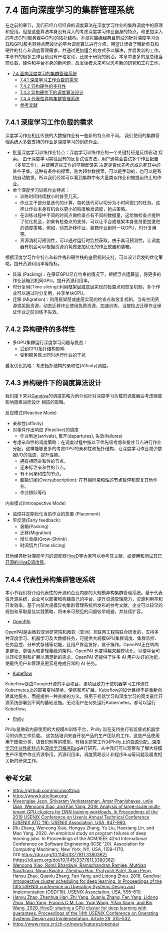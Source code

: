 <!--Copyright © Microsoft Corporation. All rights reserved.
  适用于[License](https://github.com/YanjieGao/AI-System/blob/main/LICENSE)版权许可-->

# 7.4 面向深度学习的集群管理系统

在之前的章节，我们已经介绍经典的调度算法在深度学习作业的集群调度中的原理和应用。但是这些算法本身没有深入的考虑深度学习作业自身的特点，和更加深入的考虑GPU服务器中GPU的拓扑结构。本章将围绕经典且前沿的针对深度学习负载和GPU服务器特点而设计的平台调度算法进行介绍，期望让读者了解新负载和硬件的特点和调度管理需求，并通过更加适合的方式予以解决，并启发新的工作。本章节的很多工作目前没有严格定论，还属于研究的前沿，本章中更多的是总结当前负载，硬件和平台本身的新问题，启发读者未来可以思考新的研究和工程工作。

- [7.4 面向深度学习的集群管理系统](#74-面向深度学习的集群管理系统)
  - [7.4.1 深度学习工作负载的需求](#741-深度学习工作负载的需求)
  - [7.4.2 异构硬件的多样性](#742-异构硬件的多样性)
  - [7.4.3 异构硬件下的调度算法设计](#743-异构硬件下的调度算法设计)
  - [7.4.4 代表性异构集群管理系统](#744-代表性异构集群管理系统)
  - [参考文献](#参考文献)

## 7.4.1 深度学习工作负载的需求

深度学习作业相比传统的大数据作业有一些新的特点和不同。
我们使用的集群管理系统大多数支持的作业是深度学习的训练作业。

- 批量深度学习训练作业特点：深度学习训练作业的一个关键特征是反馈驱动
探索。 由于深度学习实验固有的反复试验方法，用户通常会尝试多个作业配置（多项工作），并使用这些工作的早期反馈来
决定是否优先考虑或杀死其中的某些子集。这种有条件的探索，称为超参数搜索，可以是手动的，也可以是系统自动触发。所以我们经常可以看到集群中有大量类似作业和被提前终止的作业。
- 单个深度学习训练作业特点：
  - 训练时间持续数小时甚至几天。
  - 作业主干部分是迭代的计算，每轮迭代可以切分为小时间窗口的任务。这样让作业本身有机会以更小的粒度触发调度，抢占策略。 
  - 在训练过程中不同的时间点做检查点有不同的数据量，这给做检查点提供了优化机会，如果有检查点的支持，可以让平台或框架本身支持更加激进的调度策略，例如，动态迁移作业，装箱作业到同一块GPU，时分复用等。
  - 资源消耗可预测性，可以通过运行时监控获取。由于其可预测性，让调度器有机会可以根据资源消耗做更加优化的作业放置和装箱。

根据深度学习作业特点和软件栈和硬件栈的底层机制支持，可以设计启发的优化策略，提升资源利用率等指标。

- 装箱 (Packing)：在保证GPU显存约束的情况下，根据浮点运算量，将更多的作业装箱到相同GPU，提升资源利用率。
- 时分复用(Time slicing):利用框架层或底层实现的检查点和恢复机制，多个作业可以通过时分复用，共享单块GPU。
- 迁移 (Migration)：利用框架层或底层实现的检查点和恢复机制，当有空闲资源或奖励资源，动态迁移作业使用免费资源，加速训练，当被抢占迁移作业保证作业之前训练不失效。


## 7.4.2 异构硬件的多样性

- 多GPU集群运行深度学习问题与挑战：
  - 受到GPU拓扑结构影响
  - 受到服务器上同时运行作业的干扰

启发优化策略：考虑拓扑结构的亲和性(Affinity)调度。


## 7.4.3 异构硬件下的调度算法设计

我们接下来以[Gandiva](https://dl.acm.org/doi/10.5555/3291168.3291212)的调度策略为例介绍针对深度学习负载的调度器会考虑哪些影响因素进而设计
相应的策略。

反应模式(Reactive Mode)
- 亲和性(affinity)
- 对事件作出响应 (Reactive)的调度
  - 作业到达(arrivals), 离开(departures), 失效(failures)
- 考虑亲和性的调度策略：在调度过程中按以下优先级考虑和排序节点进行作业分配，这样能够更多的考虑GPU的亲和性和拓扑结构，让深度学习作业减少数据I/O的瓶颈，提升性能。
  - 拥有相同亲和性的节点。
  - 还未标注亲和性的节点。
  - 有不同亲和性的节点。
  - 超额订阅(Oversubscription): 在有相同亲和性的节点暂停和恢复其他作业。
  - 作业排队等待

内省模式(Introspective Mode)
- 监控并定期优化当前作业的放置 (Placement)
- 早反馈(Early feedback): 
  - 装箱(Packing)
  - 迁移(Migration)
  - 增长收缩(Grow-Shrink) 
  - 时间切片(Time slicing)

其他经典针对深度学习的调度器[HiveD](https://dl.acm.org/doi/10.5555/3488766.3488795)等大家可以参考其文献，或使用和测试其已[开源的HiveD调度器](https://github.com/microsoft/hivedscheduler)。

## 7.4.4 代表性异构集群管理系统

本小节我们将介绍代表性的开源和企业内部的大规模异构集群管理系统。基于代表性开源系统，企业可以部署和构建自己的平台，提升资源管理能力，资源利用率和开发效率。基于内部大规模异构集群管理系统所发布的参考文献，企业可以较早的规划和采取最佳实践策略，将未来可预见的问题较早规避，并持续扩容。

- [OpenPAI](https://github.com/microsoft/pai)

OpenPAI是由微软亚洲研究院和微软（亚洲）互联网工程院联合研发的，支持多种深度学习、机器学习及大数据任务，可提供大规模GPU集群调度、集群监控、任务监控、分布式存储等功能，且用户界面友好，易于操作。OpenPAI正在转向更健壮、更强大和更轻量级的架构。OpenPAI 也变得越来越模块化，以便平台可以轻松定制和扩展以满足新的需求。OpenPAI 还提供了许多 AI 用户友好的功能，使最终用户和管理员更容易完成日常的 AI 任务。 

- [Kubeflow](https://www.kubeflow.org/)

Kubeflow是由Google开源的平台项目，该项目致力于使机器学习工作流在 Kubernetes上的部署变得简单、便携和可扩展。Kubeflow的设计目标不是重新创建其他服务，而是提供一种直接的方法，将用于机器学习和深度学习的同类最佳开源系统部署到不同的基础设施。无论用户在何处运行Kubernetes，都可以运行Kubeflow。 

- [Philly](https://dl.acm.org/doi/10.5555/3358807.3358888)

Philly是微软内部使用的大规模AI训练平台，Philly 旨在支持执行有监督式机器学习的训练工作负载。 这包括培训来自开发产品的生产团队的工作，这些产品使用用于图像分类、语音识别等的模型。有相关研究工作对Philly上的[资源分配，深度学习作业性能特点](https://dl.acm.org/doi/10.5555/3358807.3358888)和[深度学习程序Bug](https://dl.acm.org/doi/10.1145/3377811.3380362)进行研究，从中我们可以观察和了解大规模生产环境中作业资源争用，资源利用率，调度策略设计和程序Bug等问题及启发相关新的研究工作。  

## 参考文献
- https://github.com/microsoft/pai
- https://www.kubeflow.org/
- [Myeongjae Jeon, Shivaram Venkataraman, Amar Phanishayee, unjie Qian, Wencong Xiao, and Fan Yang. 2019. Analysis of large-scale multi-tenant GPU clusters for DNN training workloads. In Proceedings of the 2019 USENIX Conference on Usenix Annual Technical Conference (USENIX ATC '19). USENIX Association, USA, 947–960.](https://dl.acm.org/doi/10.5555/3358807.3358888)
- [Ru Zhang, Wencong Xiao, Hongyu Zhang, Yu Liu, Haoxiang Lin, and Mao Yang. 2020. An empirical study on program failures of deep learning jobs. In Proceedings of the ACM/IEEE 42nd International Conference on Software Engineering (ICSE '20). Association for Computing Machinery, New York, NY, USA, 1159–1170. DOI:https://doi.org/10.1145/3377811.3380362](https://dl.acm.org/doi/10.1145/3377811.3380362)
- [Wencong Xiao, Romil Bhardwaj, Ramachandran Ramjee, Muthian Sivathanu, Nipun Kwatra, Zhenhua Han, Pratyush Patel, Xuan Peng, Hanyu Zhao, Quanlu Zhang, Fan Yang, and Lidong Zhou. 2018. Gandiva: introspective cluster scheduling for deep learning. In Proceedings of the 13th USENIX conference on Operating Systems Design and Implementation (OSDI'18). USENIX Association, USA, 595–610.](https://dl.acm.org/doi/10.5555/3291168.3291212)
- [Hanyu Zhao, Zhenhua Han, Zhi Yang, Quanlu Zhang, Fan Yang, Lidong Zhou, Mao Yang, Francis C.M. Lau, Yuqi Wang, Yifan Xiong, and Bin Wang. 2020. HiveD: sharing a GPU cluster for deep learning with guarantees. Proceedings of the 14th USENIX Conference on Operating Systems Design and Implementation. Article 29, 515–532.](https://dl.acm.org/doi/10.5555/3488766.3488795)
- https://www.msra.cn/zh-cn/news/features/openpai

